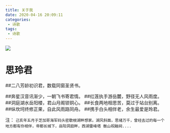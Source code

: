 ```yaml
---
title: 关于我
date: 2020-04-16 20:09:11
categories:
 - 诗歌
tags:
 - 诗歌
---
```

![](/images/lm.jpg)
# 思玲君
##二八芳龄初识君，数载同窗圣贤书。

##奔星汉音讯渐少，一朝飞书寄君情。
##红莲执手游岳麓，野径无人风雨度。
##洞庭湖水岳阳楼，君山月阁锁铜心。
##长食两地相思苦，莫过于站台别离。
##纵坎坷终修正果，自此风雨路同舟。
##携手白头相伴老，余生最爱是玲君。

注：
`己亥年五月于芝加哥海军码头密歇根湖畔想家。湖风斜面，思绪万千，曾经去过的每一个地方都有你相伴，帝都长城下，岳阳洞庭畔，西湖雷峰塔 衡山祝融祠....`